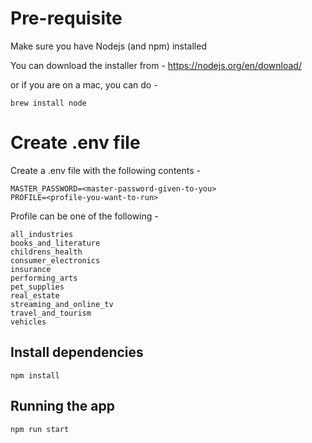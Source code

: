 # Pre-requisite

Make sure you have Nodejs (and npm) installed

You can download the installer from - https://nodejs.org/en/download/

or if you are on a mac, you can do - 

```shell
brew install node
```

# Create .env file 
Create a .env file with the following contents - 

```shell
MASTER_PASSWORD=<master-password-given-to-you>
PROFILE=<profile-you-want-to-run>
```

Profile can be one of the following - 

```shell
all_industries
books_and_literature
childrens_health
consumer_electronics
insurance
performing_arts
pet_supplies
real_estate
streaming_and_online_tv
travel_and_tourism
vehicles
```

## Install dependencies
```shell
npm install
```

## Running the app

```shell
npm run start
```
